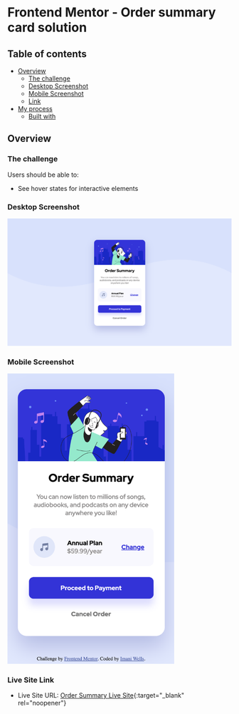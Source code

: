 # Frontend Mentor - Order summary card solution

## Table of contents

- [Overview](#overview)
  - [The challenge](#the-challenge)
  - [Desktop Screenshot](#desktop-screenshot)
  - [Mobile Screenshot](#mobile-screenshot)
  - [Link](#link)
- [My process](#my-process)
  - [Built with](#built-with)


## Overview

### The challenge

Users should be able to:

- See hover states for interactive elements

### Desktop Screenshot

<img src="images/screenshot-desktop.png" alt="Screen shot of desktop development for Order Summary design" width="1440"/>

### Mobile Screenshot

<img src="images/mobile-screenshot.png" alt="Screen shot of mobile development for Order Summary design" width="375"/>

### Live Site Link

- Live Site URL: [Order Summary Live Site](https://imaniintech.github.io/Order-Summary/){:target="_blank" rel="noopener"}







